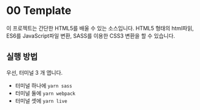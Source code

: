 # 00 Template

이 프로젝트는 간단한 HTML5를 배울 수 있는 소스입니다.
HTML5 형태의 html파읽,
ES6를 JavaScript파일 변환,
SASS를 이용한 CSS3 변환을 할 수 있습니다.

## 실행 방법

우선, 터미널 3 개 엽니다.

- 터미널 하나에 `yarn sass`
- 터미널 둘에 `yarn webpack`
- 터미널 셋에 `yarn live`

